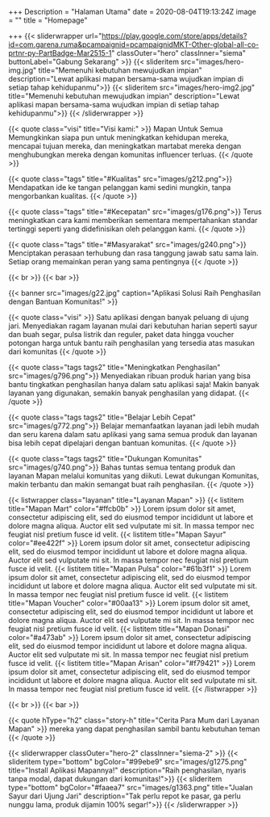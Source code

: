 +++
Description = "Halaman Utama"
date = 2020-08-04T19:13:24Z
image = ""
title = "Homepage"

+++
{{< sliderwrapper url="https://play.google.com/store/apps/details?id=com.garena.ruma&pcampaignid=pcampaignidMKT-Other-global-all-co-prtnr-py-PartBadge-Mar2515-1" classOuter="hero" classInner="siema" buttonLabel="Gabung Sekarang" >}}
  {{< slideritem src="images/hero-img.jpg" title="Memenuhi kebutuhan mewujudkan impian" description="Lewat aplikasi mapan bersama-sama wujudkan impian di setiap tahap kehidupanmu">}}
  {{< slideritem src="images/hero-img2.jpg" title="Memenuhi kebutuhan mewujudkan impian" description="Lewat aplikasi mapan bersama-sama wujudkan impian di setiap tahap kehidupanmu">}}
{{< /sliderwrapper >}}

{{< quote class="visi" title="Visi kami:" >}}
  Mapan Untuk Semua Memungkinkan siapa pun untuk meningkatkan kehidupan mereka, mencapai tujuan mereka, dan meningkatkan martabat mereka dengan menghubungkan mereka dengan komunitas influencer terluas.
{{< /quote >}}

{{< quote class="tags" title="#Kualitas" src="images/g212.png">}}
  Mendapatkan ide ke tangan pelanggan kami sedini mungkin, tanpa mengorbankan kualitas.
{{< /quote >}}

{{< quote class="tags" title="#Kecepatan" src="images/g176.png">}}
  Terus meningkatkan cara kami memberikan sementara mempertahankan standar tertinggi seperti yang didefinisikan oleh pelanggan kami.
{{< /quote >}}

{{< quote class="tags" title="#Masyarakat" src="images/g240.png">}}
   Menciptakan perasaan terhubung dan rasa tanggung jawab satu sama lain. Setiap orang memainkan peran yang sama pentingnya
{{< /quote >}}

{{< br >}}
{{< bar >}}

{{< banner src="images/g22.jpg" caption="Aplikasi Solusi Raih Penghasilan dengan Bantuan Komunitas!" >}}

{{< quote class="visi" >}}
   Satu aplikasi dengan banyak peluang di ujung jari. Menyediakan ragam layanan mulai dari kebutuhan harian seperti sayur dan buah segar, pulsa listrik dan reguler, paket data hingga voucher potongan harga untuk bantu raih penghasilan yang tersedia atas masukan dari komunitas
{{< /quote >}}

{{< quote class="tags tags2" title="Meningkatkan Penghasilan" src="images/g796.png">}}
   Menyediakan ribuan produk harian yang bisa bantu tingkatkan penghasilan hanya dalam satu aplikasi saja! Makin banyak layanan yang digunakan, semakin banyak penghasilan yang didapat.
{{< /quote >}}

{{< quote class="tags tags2" title="Belajar Lebih Cepat" src="images/g772.png">}}
  Belajar memanfaatkan layanan jadi lebih mudah dan seru karena dalam satu aplikasi yang sama semua produk dan layanan bisa lebih cepat dipelajari dengan bantuan komunitas.
{{< /quote >}}

{{< quote class="tags tags2" title="Dukungan Komunitas" src="images/g740.png">}}
    Bahas tuntas semua tentang produk dan layanan Mapan melalui komunitas yang diikuti. Lewat dukungan Komunitas, makin terbantu dan makin semangat buat raih penghasilan.
{{< /quote >}}

{{< listwrapper class="layanan" title="Layanan Mapan" >}}
  {{< listitem title="Mapan Mart" color="#ffcb0b" >}}
  Lorem ipsum dolor sit amet, consectetur adipiscing elit, sed do eiusmod tempor incididunt ut labore et dolore magna aliqua. Auctor elit sed vulputate mi sit. In massa tempor nec feugiat nisl pretium fusce id velit.
  {{< listitem title="Mapan Sayur" color="#ee422f" >}}
  Lorem ipsum dolor sit amet, consectetur adipiscing elit, sed do eiusmod tempor incididunt ut labore et dolore magna aliqua. Auctor elit sed vulputate mi sit. In massa tempor nec feugiat nisl pretium fusce id velit.
  {{< listitem title="Mapan Pulsa" color="#61b3f1" >}}
  Lorem ipsum dolor sit amet, consectetur adipiscing elit, sed do eiusmod tempor incididunt ut labore et dolore magna aliqua. Auctor elit sed vulputate mi sit. In massa tempor nec feugiat nisl pretium fusce id velit.
  {{< listitem title="Mapan Voucher" color="#00aa13" >}}
  Lorem ipsum dolor sit amet, consectetur adipiscing elit, sed do eiusmod tempor incididunt ut labore et dolore magna aliqua. Auctor elit sed vulputate mi sit. In massa tempor nec feugiat nisl pretium fusce id velit.
  {{< listitem title="Mapan Donasi" color="#a473ab" >}}
  Lorem ipsum dolor sit amet, consectetur adipiscing elit, sed do eiusmod tempor incididunt ut labore et dolore magna aliqua. Auctor elit sed vulputate mi sit. In massa tempor nec feugiat nisl pretium fusce id velit.
  {{< listitem title="Mapan Arisan" color="#f79421" >}}
  Lorem ipsum dolor sit amet, consectetur adipiscing elit, sed do eiusmod tempor incididunt ut labore et dolore magna aliqua. Auctor elit sed vulputate mi sit. In massa tempor nec feugiat nisl pretium fusce id velit.
{{< /listwrapper >}}

{{< br >}}
{{< bar >}}

{{< quote hType="h2" class="story-h" title="Cerita Para Mum dari Layanan Mapan" >}}
  mereka yang dapat penghasilan sambil bantu kebutuhan teman
{{< /quote >}}

{{< sliderwrapper classOuter="hero-2" classInner="siema-2" >}}
  {{< slideritem type="bottom" bgColor="#99ebe9" src="images/g1275.png" title="Install Aplikasi Mapannya!" description="Raih penghasilan, nyaris tanpa modal, dapat dukungan dari komunitas!">}}
  {{< slideritem type="bottom" bgColor="#faaea7" src="images/g1363.png" title="Jualan Sayur dari Ujung Jari" description="Tak perlu repot ke pasar, ga perlu nunggu lama, produk dijamin 100% segar!">}}
{{< /sliderwrapper >}}